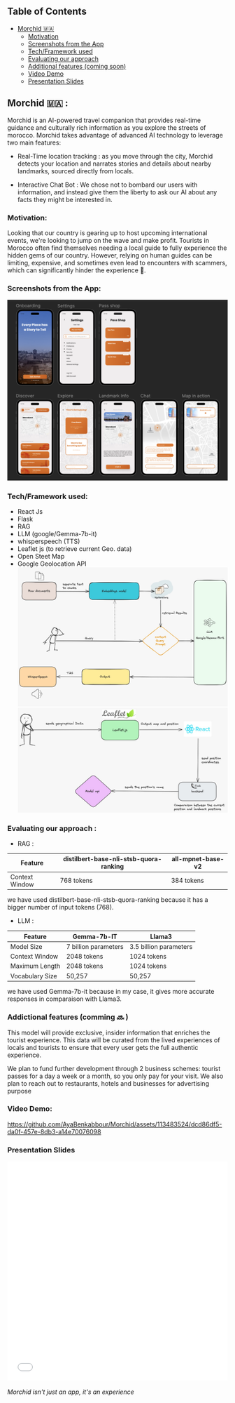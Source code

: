 ## Table of Contents

- [Morchid 🇲🇦](#morchid-)
  - [Motivation](#motivation)
  - [Screenshots from the App](#screenshots-from-the-app)
  - [Tech/Framework used](#techframework-used)
  - [Evaluating our approach](#evaluating-our-approach--)
  - [Additional features (coming soon)](#additional-features-coming-soon-)
  - [Video Demo](#video-demo)
  - [Presentation Slides](#presentation-slides)

## Morchid 🇲🇦 :

Morchid is an AI-powered travel companion that provides real-time guidance and culturally rich information as you explore the streets of morocco. Morchid takes advantage of advanced AI technology to leverage two main features:

- Real-Time location tracking : as you move through the city, Morchid detects your location and narrates stories and details about nearby landmarks, sourced directly from locals.

- Interactive Chat Bot : We chose not to bombard our users with information, and instead give them the liberty to ask our AI about any facts they might be interested in.

### Motivation:

Looking that our country is gearing up to host upcoming international events, we're looking to jump on the wave and make profit. Tourists in Morocco often find themselves needing a local guide to fully experience the hidden gems of our country. However, relying on human guides can be limiting, expensive, and sometimes even lead to encounters with scammers, which can significantly hinder the experience 🫠.

### Screenshots from the App:

![ScreenShot](/ressources/UI_Dark.png)

### Tech/Framework used:

- React Js
- Flask
- RAG
- LLM (google/Gemma-7b-it)
- whisperspeech (TTS)
- Leaflet js (to retrieve current Geo. data)
- Open Steet Map
- Google Geolocation API
  ![Archi1](/ressources/archi1.jpeg)
  ![Archi2](/ressources/archi2.jpeg)

### Evaluating our approach :

- RAG :

| Feature        | distilbert-base-nli-stsb-quora-ranking | all-mpnet-base-v2 |
| -------------- | -------------------------------------- | ----------------- |
| Context Window | 768 tokens                             | 384 tokens        |

we have used distilbert-base-nli-stsb-quora-ranking because it has a bigger number of input tokens (768).

- LLM :

| Feature         | Gemma-7b-IT          | Llama3                 |
| --------------- | -------------------- | ---------------------- |
| Model Size      | 7 billion parameters | 3.5 billion parameters |
| Context Window  | 2048 tokens          | 1024 tokens            |
| Maximum Length  | 2048 tokens          | 1024 tokens            |
| Vocabulary Size | 50,257               | 50,257                 |

we have used Gemma-7b-it because in my case, it gives more accurate responses in comparaison with Llama3.

### Addictional features (comming 🔜 )

This model will provide exclusive, insider information that enriches the tourist experience. This data will be curated from the lived experiences of locals and tourists to ensure that every user gets the full authentic experience.

We plan to fund further development through 2 business schemes: tourist passes for a day a week or a month, so you only pay for your visit. We also plan to reach out to restaurants, hotels and businesses for advertising purpose

### Video Demo:

https://github.com/AyaBenkabbour/Morchid/assets/113483524/dcd86df5-da0f-457e-8db3-a14e70076098

### Presentation Slides

<embed src="./ressources/presentation_3BYTES.pdf" width="100%" height="500px" type="application/pdf">

_Morchid isn't just an app, it's an experience_
